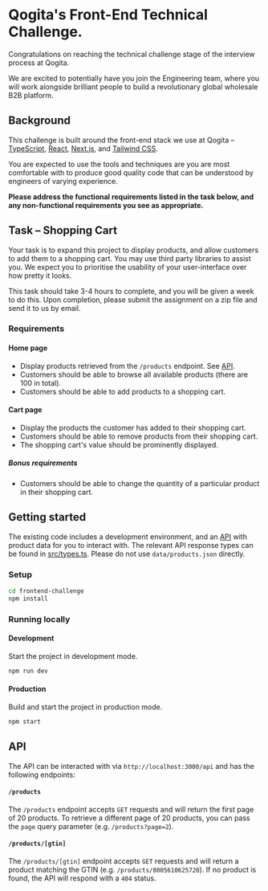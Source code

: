 # Qogita's Front-End Technical Challenge.

Congratulations on reaching the technical challenge stage of the interview process at Qogita.

We are excited to potentially have you join the Engineering team, where you will work alongside brilliant people to build a revolutionary global wholesale B2B platform.

## Background

This challenge is built around the front-end stack we use at Qogita – [TypeScript](https://www.typescriptlang.org/), [React](https://reactjs.org/), [Next.js](https://nextjs.org/), and [Tailwind CSS](https://tailwindcss.com/).

You are expected to use the tools and techniques are you are most comfortable with to produce good quality code that can be understood by engineers of varying experience.

**Please address the functional requirements listed in the task below, and any non-functional requirements you see as appropriate.**

## Task – Shopping Cart

Your task is to expand this project to display products, and allow customers to add them to a shopping cart. You may use third party libraries to assist you. We expect you to prioritise the usability of your user-interface over how pretty it looks.

This task should take 3-4 hours to complete, and you will be given a week to do this. Upon completion, please submit the assignment on a zip file and send it to us by email.

### Requirements

#### Home page

- Display products retrieved from the `/products` endpoint. See [API](#api).
- Customers should be able to browse all available products (there are 100 in total).
- Customers should be able to add products to a shopping cart.

#### Cart page

- Display the products the customer has added to their shopping cart.
- Customers should be able to remove products from their shopping cart.
- The shopping cart's value should be prominently displayed.

##### Bonus requirements

- Customers should be able to change the quantity of a particular product in their shopping cart.

## Getting started

The existing code includes a development environment, and an [API](#api) with product data for you to interact with. The relevant API response types can be found in [src/types.ts](src/types.ts). Please do not use `data/products.json` directly.

### Setup

```sh
cd frontend-challenge
npm install
```

### Running locally

#### Development

Start the project in development mode.

```sh
npm run dev
```

#### Production

Build and start the project in production mode.

```sh
npm start
```

## API

The API can be interacted with via `http://localhost:3000/api` and has the following endpoints:

#### `/products`

The `/products` endpoint accepts `GET` requests and will return the first page of 20 products. To retrieve a different page of 20 products, you can pass the `page` query parameter (e.g. `/products?page=2`).

#### `/products/[gtin]`

The `/products/[gtin]` endpoint accepts `GET` requests and will return a product matching the GTIN (e.g. `/products/8005610625720`). If no product is found, the API will respond with a `404` status.
